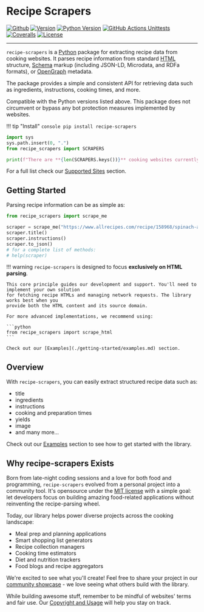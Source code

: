 # Recipe Scrapers

[![Github](https://img.shields.io/github/stars/hhursev/recipe-scrapers?style=social)](https://github.com/hhursev/recipe-scrapers/)
[![Version](https://img.shields.io/pypi/v/recipe-scrapers.svg)](https://pypi.org/project/recipe-scrapers/)
[![Python Version](https://img.shields.io/pypi/pyversions/recipe-scrapers)](https://pypi.org/project/recipe-scrapers/)
[![GitHub Actions Unittests](https://github.com/hhursev/recipe-scrapers/actions/workflows/unittests.yaml/badge.svg?branch=main)](https://github.com/hhursev/recipe-scrapers/actions/)
[![Coveralls](https://coveralls.io/repos/hhursev/recipe-scraper/badge.svg?branch=main&service=github)](https://coveralls.io/github/hhursev/recipe-scraper?branch=main)
[![License](https://img.shields.io/github/license/hhursev/recipe-scrapers)](https://github.com/hhursev/recipe-scrapers/blob/main/LICENSE)

---

`recipe-scrapers` is a [Python](https://www.python.org/) package for extracting recipe data from
cooking websites. It parses recipe information from standard
[HTML](https://developer.mozilla.org/en-US/docs/Web/HTML) structure, [Schema](https://schema.org/)
markup (including JSON-LD, Microdata, and RDFa formats), or [OpenGraph](https://ogp.me/) metadata.

The package provides a simple and consistent API for retrieving data such as ingredients, instructions,
cooking times, and more.

Compatible with the Python versions listed above. This package does not circumvent or bypass any
bot protection measures implemented by websites.


!!! tip "Install"
    ``` console
    pip install recipe-scrapers
    ```

```python exec="on"
import sys
sys.path.insert(0, ".")
from recipe_scrapers import SCRAPERS

print(f"There are **{len(SCRAPERS.keys())}** cooking websites currently supported.")
```

For a full list check our [Supported Sites](./getting-started/supported-sites.md) section.


## Getting Started

Parsing recipe information can be as simple as:

```python
from recipe_scrapers import scrape_me

scraper = scrape_me("https://www.allrecipes.com/recipe/158968/spinach-and-feta-turkey-burgers/")
scraper.title()
scraper.instructions()
scraper.to_json()
# for a complete list of methods:
# help(scraper)
```

!!! warning
    `recipe-scrapers` is designed to focus **exclusively on HTML parsing**.

    This core principle guides our development and support. You'll need to implement your own solution
    for fetching recipe HTMLs and managing network requests. The library works best when you
    provide both the HTML content and its source domain.

    For more advanced implementations, we recommend using:

    ```python
    from recipe_scrapers import scrape_html
    ```

    Check out our [Examples](./getting-started/examples.md) section.


## Overview

With `recipe-scrapers`, you can easily extract structured recipe data such as:

- title
- ingredients
- instructions
- cooking and preparation times
- yields
- image
- and many more...

Check out our [Examples](./getting-started/examples.md) section to see how to get started with the library.


## Why recipe-scrapers Exists

Born from late-night coding sessions and a love for both food and programming, `recipe-scrapers`
evolved from a personal project into a community tool. It's opensource under the
[MIT license](https://github.com/hhursev/recipe-scrapers/blob/main/LICENSE)
with a simple goal: let developers focus on building amazing food-related applications without
reinventing the recipe-parsing wheel.

Today, our library helps power diverse projects across the cooking landscape:

- Meal prep and planning applications
- Smart shopping list generators
- Recipe collection managers
- Cooking time estimators
- Diet and nutrition trackers
- Food blogs and recipe aggregators

We're excited to see what you'll create! Feel free to share your project in our
[community showcase](https://github.com/hhursev/recipe-scrapers/issues/9) - we love seeing what others build with the library.


While building awesome stuff, remember to be mindful of websites' terms and fair use.
Our [Copyright and Usage](copyright-and-usage.md) will help you stay on track.
